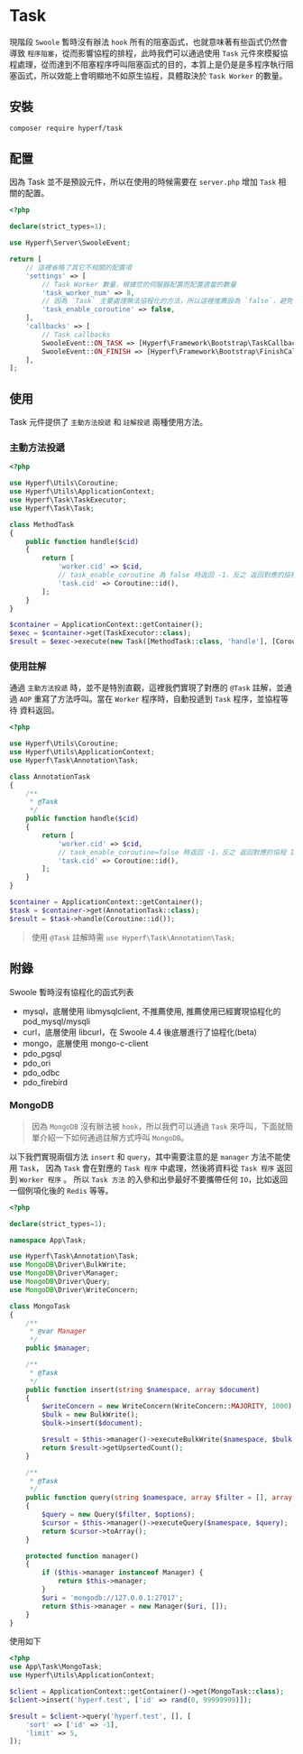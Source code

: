 # Task

現階段 `Swoole` 暫時沒有辦法 `hook` 所有的阻塞函式，也就意味著有些函式仍然會導致 `程序阻塞`，從而影響協程的排程，此時我們可以通過使用 `Task` 元件來模擬協程處理，從而達到不阻塞程序呼叫阻塞函式的目的，本質上是仍是是多程序執行阻塞函式，所以效能上會明顯地不如原生協程，具體取決於 `Task Worker` 的數量。

## 安裝

```bash
composer require hyperf/task
```

## 配置

因為 Task 並不是預設元件，所以在使用的時候需要在 `server.php` 增加 `Task` 相關的配置。

```php
<?php

declare(strict_types=1);

use Hyperf\Server\SwooleEvent;

return [
    // 這裡省略了其它不相關的配置項
    'settings' => [
        // Task Worker 數量，根據您的伺服器配置而配置適當的數量
        'task_worker_num' => 8,
        // 因為 `Task` 主要處理無法協程化的方法，所以這裡推薦設為 `false`，避免協程下出現資料混淆的情況
        'task_enable_coroutine' => false,
    ],
    'callbacks' => [
        // Task callbacks
        SwooleEvent::ON_TASK => [Hyperf\Framework\Bootstrap\TaskCallback::class, 'onTask'],
        SwooleEvent::ON_FINISH => [Hyperf\Framework\Bootstrap\FinishCallback::class, 'onFinish'],
    ],
];

```

## 使用

Task 元件提供了 `主動方法投遞` 和 `註解投遞` 兩種使用方法。

### 主動方法投遞

```php
<?php

use Hyperf\Utils\Coroutine;
use Hyperf\Utils\ApplicationContext;
use Hyperf\Task\TaskExecutor;
use Hyperf\Task\Task;

class MethodTask
{
    public function handle($cid)
    {
        return [
            'worker.cid' => $cid,
            // task_enable_coroutine 為 false 時返回 -1，反之 返回對應的協程 ID
            'task.cid' => Coroutine::id(),
        ];
    }
}

$container = ApplicationContext::getContainer();
$exec = $container->get(TaskExecutor::class);
$result = $exec->execute(new Task([MethodTask::class, 'handle'], [Coroutine::id()]));

```

### 使用註解

通過 `主動方法投遞` 時，並不是特別直觀，這裡我們實現了對應的 `@Task` 註解，並通過 `AOP` 重寫了方法呼叫。當在 `Worker` 程序時，自動投遞到 `Task` 程序，並協程等待 資料返回。

```php
<?php

use Hyperf\Utils\Coroutine;
use Hyperf\Utils\ApplicationContext;
use Hyperf\Task\Annotation\Task;

class AnnotationTask
{
    /**
     * @Task
     */
    public function handle($cid)
    {
        return [
            'worker.cid' => $cid,
            // task_enable_coroutine=false 時返回 -1，反之 返回對應的協程 ID
            'task.cid' => Coroutine::id(),
        ];
    }
}

$container = ApplicationContext::getContainer();
$task = $container->get(AnnotationTask::class);
$result = $task->handle(Coroutine::id());
```

> 使用 `@Task` 註解時需 `use Hyperf\Task\Annotation\Task;`

## 附錄

Swoole 暫時沒有協程化的函式列表

- mysql，底層使用 libmysqlclient, 不推薦使用, 推薦使用已經實現協程化的 pod_mysql/mysqli
- curl，底層使用 libcurl，在 Swoole 4.4 後底層進行了協程化(beta)
- mongo，底層使用 mongo-c-client
- pdo_pgsql
- pdo_ori
- pdo_odbc
- pdo_firebird

### MongoDB

> 因為 `MongoDB` 沒有辦法被 `hook`，所以我們可以通過 `Task` 來呼叫，下面就簡單介紹一下如何通過註解方式呼叫 `MongoDB`。

以下我們實現兩個方法 `insert` 和 `query`，其中需要注意的是 `manager` 方法不能使用 `Task`，
因為 `Task` 會在對應的 `Task 程序` 中處理，然後將資料從 `Task 程序` 返回到 `Worker 程序` 。
所以 `Task 方法` 的入參和出參最好不要攜帶任何 `IO`，比如返回一個例項化後的 `Redis` 等等。

```php
<?php

declare(strict_types=1);

namespace App\Task;

use Hyperf\Task\Annotation\Task;
use MongoDB\Driver\BulkWrite;
use MongoDB\Driver\Manager;
use MongoDB\Driver\Query;
use MongoDB\Driver\WriteConcern;

class MongoTask
{
    /**
     * @var Manager
     */
    public $manager;

    /**
     * @Task
     */
    public function insert(string $namespace, array $document)
    {
        $writeConcern = new WriteConcern(WriteConcern::MAJORITY, 1000);
        $bulk = new BulkWrite();
        $bulk->insert($document);

        $result = $this->manager()->executeBulkWrite($namespace, $bulk, $writeConcern);
        return $result->getUpsertedCount();
    }

    /**
     * @Task
     */
    public function query(string $namespace, array $filter = [], array $options = [])
    {
        $query = new Query($filter, $options);
        $cursor = $this->manager()->executeQuery($namespace, $query);
        return $cursor->toArray();
    }

    protected function manager()
    {
        if ($this->manager instanceof Manager) {
            return $this->manager;
        }
        $uri = 'mongodb://127.0.0.1:27017';
        return $this->manager = new Manager($uri, []);
    }
}

```

使用如下

```php
<?php
use App\Task\MongoTask;
use Hyperf\Utils\ApplicationContext;

$client = ApplicationContext::getContainer()->get(MongoTask::class);
$client->insert('hyperf.test', ['id' => rand(0, 99999999)]);

$result = $client->query('hyperf.test', [], [
    'sort' => ['id' => -1],
    'limit' => 5,
]);
```

